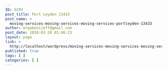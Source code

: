 ```yaml
---
ID: 5293
post_title: Port Leyden 13433
post_name: >
  moving-services-moving-services-moving-services-portleyden-13433
author: mrgabonijeff@gmail.com
post_date: 2018-03-28 01:46:23
layout: page
link: >
  http://localhost/wordpress/moving-services-moving-services-moving-services-portleyden-13433/
published: true
tags: [ ]
categories: [ ]
---
```

